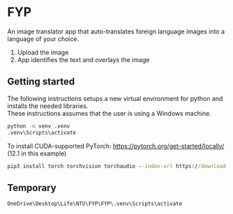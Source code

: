 # FYP
An image translator app that auto-translates foreign language images into a language of your choice.
1) Upload the image
2) App identifies the text and overlays the image

## Getting started

The following instructions setups a new virtual environment for python and installs the needed libraries.  
These instructions assumes that the user is using a Windows machine.

```cmd
python -m venv .venv
.venv\Scripts\activate
```

To install CUDA-supported PyTorch: https://pytorch.org/get-started/locally/
(12.1 in this example)

```cmd
pip3 install torch torchvision torchaudio --index-url https://download.pytorch.org/whl/cu121
```

## Temporary
```cmd
OneDrive\Desktop\Life\NTU\FYP\FYP\.venv\Scripts\activate
```